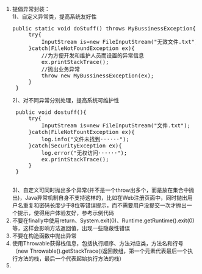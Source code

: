 1. 提倡异常封装：<br/>1)、自定义异常类，提高系统友好性
    <pre>public static void doStuff() throws MyBussinessException{
        try{
            InputStream is=new FileInputStream("无效文件.txt");
        }catch(FileNotFoundException ex){
            //为方便开发和维护人员而设置的异常信息
            ex.printStackTrace();
            //抛出业务异常
            throw new MyBussinessException(ex);
        }
    }</pre>2)、对不同异常分别处理，提高系统可维护性
    <pre>
    public void dostuff(){
        try{
            InputStream is=new FileInputStream("文件.txt");
        }catch(FileNotFountException ex){
            log.info("文件未找到······");
        }catch(SecurityException ex){
            log.error("无权访问······");
            ex.printStackTrace();
        }
    }
    </pre>3)、自定义可同时抛出多个异常(并不是一个throw出多个，而是放在集合中抛出)，Java异常机制自身不支持这样的，比如在Web注册页面中，同时抛出用户名重复和密码长度少于8位等错误提示，而不需要用户没提交一次才抛出一个提示，使得用户体验友好，参考示例代码
2. 不要在finally中使用return、System.exit(0)、Runtime.getRuntime().exit(0)等，这样会影响方法返回值，出现一些隐蔽性错误
3. 不要在构造函数中抛出异常
4. 使用Throwable获得栈信息，包括执行顺序、方法对应类，方法名和行号（new Throwable().getStackTrace()返回数组，第一个元素代表最后一个执行方法的栈，最后一个代表起始执行方法的栈）
5. 